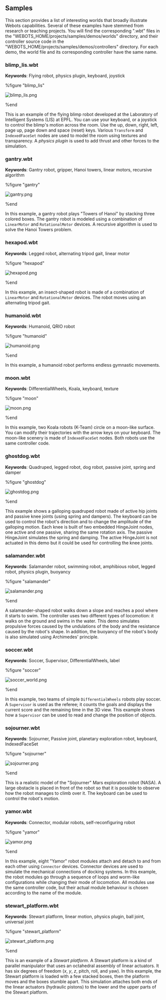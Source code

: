 ## Samples

This section provides a list of interesting worlds that broadly illustrate
Webots capabilities. Several of these examples have stemmed from research or
teaching projects. You will find the corresponding ".wbt" files in the
"WEBOTS\_HOME/projects/samples/demos/worlds" directory, and their controller
source code in the "WEBOTS\_HOME/projects/samples/demos/controllers" directory.
For each demo, the world file and its corresponding controller have the same
name.

### blimp_lis.wbt

**Keywords**: Flying robot, physics plugin, keyboard, joystick

%figure "blimp_lis"

![blimp_lis.png](images/blimp_lis.png)

%end

This is an example of the flying blimp robot developed at the Laboratory of
Intelligent Systems (LIS) at EPFL. You can use your keyboard, or a joystick to
control the blimp's motion across the room. Use the up, down, right, left, page
up, page down and space (reset) keys. Various `Transform` and `IndexedFaceSet`
nodes are used to model the room using textures and transparency. A *physics
plugin* is used to add thrust and other forces to the simulation.

### gantry.wbt

**Keywords**: Gantry robot, gripper, Hanoi towers, linear motors, recursive algorithm

%figure "gantry"

![gantry.png](images/gantry.png)

%end

In this example, a gantry robot plays "Towers of Hanoi" by stacking three
colored boxes. The gantry robot is modeled using a combination of `LinearMotor`
and `RotationalMotor` devices. A recursive algorithm is used to solve the Hanoi
Towers problem.

### hexapod.wbt

**Keywords**: Legged robot, alternating tripod gait, linear motor

%figure "hexapod"

![hexapod.png](images/hexapod.png)

%end

In this example, an insect-shaped robot is made of a combination of
`LinearMotor` and `RotationalMotor` devices. The robot moves using an
alternating tripod gait.

### humanoid.wbt

**Keywords**: Humanoid, QRIO robot

%figure "humanoid"

![humanoid.png](images/humanoid.png)

%end

In this example, a humanoid robot performs endless gymnastic movements.

### moon.wbt

**Keywords**: DifferentialWheels, Koala, keyboard, texture

%figure "moon"

![moon.png](images/moon.png)

%end

In this example, two Koala robots (K-Team) circle on a moon-like surface. You
can modify their trajectories with the arrow keys on your keyboard. The
moon-like scenery is made of `IndexedFaceSet` nodes. Both robots use the same
controller code.

### ghostdog.wbt

**Keywords**: Quadruped, legged robot, dog robot, passive joint, spring and damper

%figure "ghostdog"

![ghostdog.png](images/ghostdog.png)

%end

This example shows a galloping quadruped robot made of active hip joints and
passive knee joints (using spring and dampers). The keyboard can be used to
control the robot's direction and to change the amplitude of the galloping
motion. Each knee is built of two embedded HingeJoint nodes, one active and one
passive, sharing the same rotation axis. The passive HingeJoint simulates the
spring and damping. The active HingeJoint is not actuated in this demo but it
could be used for controlling the knee joints.

### salamander.wbt

**Keywords**: Salamander robot, swimming robot, amphibious robot, legged robot, physics plugin, buoyancy

%figure "salamander"

![salamander.png](images/salamander.png)

%end

A salamander-shaped robot walks down a slope and reaches a pool where it starts
to swim. The controller uses two different types of locomotion: it walks on the
ground and swims in the water. This demo simulates propulsive forces caused by
the undulations of the body and the resistance caused by the robot's shape. In
addition, the buoyancy of the robot's body is also simulated using Archimedes'
principle.

### soccer.wbt

**Keywords**: Soccer, Supervisor, DifferentialWheels, label

%figure "soccer"

![soccer_world.png](images/soccer_world.png)

%end

In this example, two teams of simple `DifferentialWheels` robots play soccer. A
`Supervisor` is used as the referee; it counts the goals and displays the
current score and the remaining time in the 3D view. This example shows how a
`Supervisor` can be used to read and change the position of objects.

### sojourner.wbt

**Keywords**: Sojourner, Passive joint, planetary exploration robot, keyboard, IndexedFaceSet

%figure "sojourner"

![sojourner.png](images/sojourner.png)

%end

This is a realistic model of the "Sojourner" Mars exploration robot (NASA). A
large obstacle is placed in front of the robot so that it is possible to observe
how the robot manages to climb over it. The keyboard can be used to control the
robot's motion.

### yamor.wbt

**Keywords**: Connector, modular robots, self-reconfiguring robot

%figure "yamor"

![yamor.png](images/yamor.png)

%end

In this example, eight "Yamor" robot modules attach and detach to and from each
other using `Connector` devices. Connector devices are used to simulate the
mechanical connections of docking systems. In this example, the robot modules go
through a sequence of loops and worm-like configurations while changing their
mode of locomotion. All modules use the same controller code, but their actual
module behaviour is chosen according to the name of the module.

### stewart_platform.wbt

**Keywords**: Stewart platform, linear motion, physics plugin, ball joint, universal joint

%figure "stewart_platform"

![stewart_platform.png](images/stewart_platform.png)

%end

This is an example of a *Stewart platform*. A Stewart platform is a kind of
parallel manipulator that uses an octahedral assembly of linear actuators. It
has six degrees of freedom (*x*, *y*, *z*, pitch, roll, and yaw). In this
example, the Stewart platform is loaded with a few stacked boxes, then the
platform moves and the boxes stumble apart. This simulation attaches both ends
of the linear actuators (hydraulic pistons) to the lower and the upper parts of
the Stewart platform.

